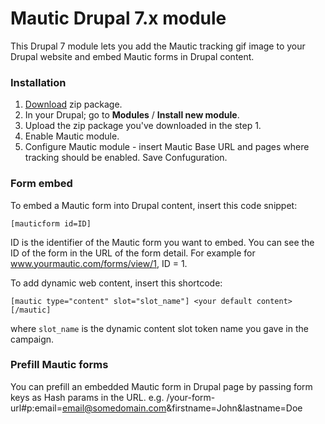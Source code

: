 Mautic Drupal 7.x module
========================

This Drupal 7 module lets you add the Mautic tracking gif image to your Drupal website and embed Mautic forms in Drupal content.

### Installation

1. [Download](https://github.com/mautic/mautic-drupal/archive/7.x.zip) zip package.
2. In your Drupal; go to **Modules** / **Install new module**.
3. Upload the zip package you've downloaded in the step 1.
4. Enable Mautic module.
5. Configure Mautic module - insert Mautic Base URL and pages where tracking should be enabled. Save Confuguration.

### Form embed

To embed a Mautic form into Drupal content, insert this code snippet:

`[mauticform id=ID]`

ID is the identifier of the Mautic form you want to embed. You can see the ID of the form in the URL of the form detail. For example for www.yourmautic.com/forms/view/1, ID = 1.

To add dynamic web content, insert this shortcode:

`[mautic type="content" slot="slot_name"] <your default content> [/mautic]`

where `slot_name` is the dynamic content slot token name you gave in the campaign.

### Prefill Mautic forms

You can prefill an embedded Mautic form in Drupal page by passing form keys as Hash params in the URL.
e.g. /your-form-url#p:email=email@somedomain.com&firstname=John&lastname=Doe
